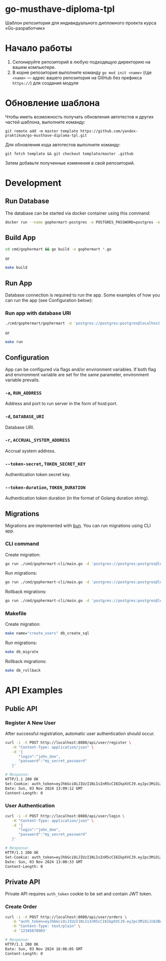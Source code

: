 # go-musthave-diploma-tpl

Шаблон репозитория для индивидуального дипломного проекта курса «Go-разработчик»

# Начало работы

1. Склонируйте репозиторий в любую подходящую директорию на вашем компьютере.
2. В корне репозитория выполните команду `go mod init <name>` (где `<name>` — адрес вашего репозитория на GitHub без
   префикса `https://`) для создания модуля

# Обновление шаблона

Чтобы иметь возможность получать обновления автотестов и других частей шаблона, выполните команду:

```
git remote add -m master template https://github.com/yandex-praktikum/go-musthave-diploma-tpl.git
```

Для обновления кода автотестов выполните команду:

```
git fetch template && git checkout template/master .github
```

Затем добавьте полученные изменения в свой репозиторий.

# Development

## Run Database

The database can be started via docker container using this command:

```bash
docker run --name gophermart-postgres -e POSTGRES_PASSWORD=postgres -e POSTGRES_DB=gophermart -p 5432:5432 -d postgres
```

## Build App

```bash
cd cmd/gophermart && go build -o gophermart *.go
```

or

```bash
make build
```

## Run App

Database connection is required to run the app. Some examples of how you can run the app (see Configuration below):

### Run app with database URI

```bash
./cmd/gophermart/gophermart -d 'postgres://postgres:postgres@localhost:5432/gophermart?sslmode=disable'
```

or

```bash
make run
```

## Configuration

App can be configured via flags and/or environment variables. If both flag and environment variable are set for the same parameter, environment variable prevails.

### `-a`, `RUN_ADDRESS`
Address and port to run server in the form of host:port.

### `-d`, `DATABASE_URI`
Database URI.

### `-r`, `ACCRUAL_SYSTEM_ADDRESS`
Accrual system address.

### `--token-secret`, `TOKEN_SECRET_KEY`
Authentication token secret key.

### `--token-duration`, `TOKEN_DURATION`
Authentication token duration (in the format of Golang duration string).

## Migrations

Migrations are implemented with [bun](https://bun.uptrace.dev/guide/migrations.html). You can run migrations using CLI app.

### CLI command

Create migration:

```bash
go run ./cmd/gophermart-cli/main.go -d 'postgres://postgres:postgres@localhost:5432/gophermart?sslmode=disable' db create_sql <migration_name>
```

Run migrations:

```bash
go run ./cmd/gophermart-cli/main.go -d 'postgres://postgres:postgres@localhost:5432/gophermart?sslmode=disable' db migrate
```

Rollback migrations:

```bash
go run ./cmd/gophermart-cli/main.go -d 'postgres://postgres:postgres@localhost:5432/gophermart?sslmode=disable' db rollback
```

### Makefile

Create migration:

```bash
make name="create_users" db_create_sql
```

Run migrations:

```bash
make db_migrate
```

Rollback migrations:

```bash
make db_rollback
```

# API Examples

## Public API

### Register A New User

After successful registration, automatic user authentication should occur.

```bash
curl -i -X POST http://localhost:8080/api/user/register \
   -H "Content-Type: application/json" \
   -d '{
      "login":"john_doe",
      "password":"my_secret_password"
   }'

# Response:
HTTP/1.1 200 OK
Set-Cookie: auth_token=eyJhbGciOiJIUzI1NiIsInR5cCI6IkpXVCJ9.eyJpc3MiOiJnb3BoZXJtYXJ0IiwiZXhwIjoxNzMwNjQyOTI4LCJVc2VySUQiOiIyMDA2OGZkZC0yNjk2LTQwNWEtODZlMS1hZjAyZTUyMzI1NzEifQ.R9bO1F5c3LiIAa_IVWHzzLl3rJtLK4LZW8ix1sQ1xM4
Date: Sun, 03 Nov 2024 13:09:12 GMT
Content-Length: 0
```

### User Authentication

```bash
curl -i -X POST http://localhost:8080/api/user/login \
   -H "Content-Type: application/json" \
   -d '{
      "login":"john_doe",
      "password":"my_secret_password"
   }'

# Response:
HTTP/1.1 200 OK
Set-Cookie: auth_token=eyJhbGciOiJIUzI1NiIsInR5cCI6IkpXVCJ9.eyJpc3MiOiJnb3BoZXJtYXJ0IiwiZXhwIjoxNzMwNjQyNDE3LCJVc2VySUQiOiIyOTcxMDQzYy03NDNmLTQ3MmMtOTY4MS0yNzUzZjkyMzBmNDIifQ.grdF5wTR-E4uq6ogI_LDTzyFO7gc-m6OlR8cJwoqtoA
Date: Sun, 03 Nov 2024 13:00:33 GMT
Content-Length: 0
```

## Private API

Private API requires `auth_token` cookie to be set and contain JWT token.

### Create Order

```bash
curl -i -X POST http://localhost:8080/api/user/orders \
   -b "auth_token=eyJhbGciOiJIUzI1NiIsInR5cCI6IkpXVCJ9.eyJpc3MiOiJnb3BoZXJtYXJ0IiwiZXhwIjoxNzMwNjUzMzI0LCJVc2VySUQiOiIxMWE4YjAzMi02NmM0LTQ1YWQtYTlhZS0xYjkwMWMxZDIzZmUifQ.wS9OUOD9WY0eI17G1q9puqusYf3UxMSdEF3_AA_hexI" \
   -H "Content-Type: text/plain" \
   -d '12345678903'

# Response:
HTTP/1.1 200 OK
Date: Sun, 03 Nov 2024 16:06:05 GMT
Content-Length: 0
```
